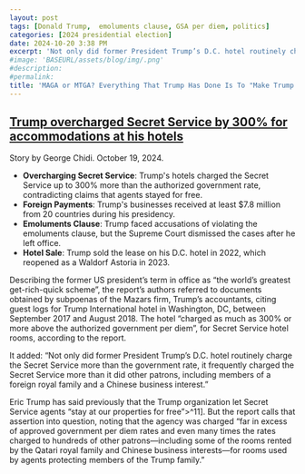 ```yaml
---
layout: post
tags: [Donald Trump,  emoluments clause, GSA per diem, politics]
categories: [2024 presidential election]
date: 2024-10-20 3:38 PM
excerpt: 'Not only did former President Trump’s D.C. hotel routinely charge the Secret Service more than the government rate, it frequently charged the Secret Service more than it did other patrons, including members of a foreign royal family and a Chinese business interest.'
#image: 'BASEURL/assets/blog/img/.png'
#description:
#permalink:
title: 'MAGA or MTGA? Everything That Trump Has Done Is To "Make Trump Great Again!"'
---
```



## [Trump overcharged Secret Service by 300% for accommodations at his hotels](https://www.theguardian.com/us-news/2024/oct/18/trump-overcharge-secret-service-hotel)

Story by George Chidi. October 19, 2024.

- **Overcharging Secret Service**: Trump's hotels charged the Secret Service up to 300% more than the authorized government rate, contradicting claims that agents stayed for free.
- **Foreign Payments**: Trump's businesses received at least $7.8 million from 20 countries during his presidency.
- **Emoluments Clause**: Trump faced accusations of violating the emoluments clause, but the Supreme Court dismissed the cases after he left office.
- **Hotel Sale**: Trump sold the lease on his D.C. hotel in 2022, which reopened as a Waldorf Astoria in 2023.


Describing the former US president’s term in office as “the world’s greatest get-rich-quick scheme”, the report’s authors referred to documents obtained by subpoenas of the Mazars firm, Trump’s accountants, citing guest logs for Trump International hotel in Washington, DC, between September 2017 and August 2018.
The hotel “charged as much as 300% or more above the authorized government per diem”, for Secret Service hotel rooms, according to the report.

It added: “Not only did former President Trump’s D.C. hotel routinely charge the Secret Service more than the government rate, it frequently charged the Secret Service more than it did other patrons, including members of a foreign royal family and a Chinese business interest.”

Eric Trump has said previously that the Trump organization let Secret Service agents “stay at our properties for free”>^11]. But the report calls that assertion into question, noting that the agency was charged “far in excess of approved government per diem rates and even many times the rates charged to hundreds of other patrons—including some of the rooms rented by the Qatari royal family and Chinese business interests—for rooms used by agents protecting members of the Trump family.”

[^11]: @RalphHightower: That is total fucking bullshit!

